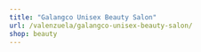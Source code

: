 ```yaml
---
title: "Galangco Unisex Beauty Salon"
url: /valenzuela/galangco-unisex-beauty-salon/
shop: beauty
---
```

